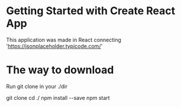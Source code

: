 # Getting Started with Create React App

This application was made in React connecting 'https://jsonplaceholder.typicode.com/'  

# The way to download 

Run git clone in your ./dir

 git clone
 cd ./
 npm install --save
 npm start
